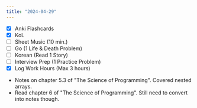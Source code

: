 ```yaml
---
title: "2024-04-29"
---
```


- [x] Anki Flashcards
- [x] KoL
- [ ] Sheet Music (10 min.)
- [ ] Go (1 Life & Death Problem)
- [ ] Korean (Read 1 Story)
- [ ] Interview Prep (1 Practice Problem)
- [x] Log Work Hours (Max 3 hours)

* Notes on chapter 5.3 of "The Science of Programming". Covered nested arrays.
* Read chapter 6 of "The Science of Programming". Still need to convert into notes though.